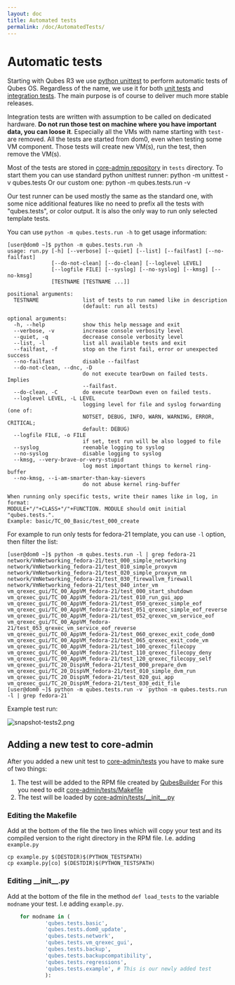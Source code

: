 ```yaml
---
layout: doc
title: Automated tests
permalink: /doc/AutomatedTests/
---
```


Automatic tests
===============

Starting with Qubes R3 we use [python unittest][unittest] to perform automatic
tests of Qubes OS. Regardless of the name, we use it for both [unit
tests](https://en.wikipedia.org/wiki/Unit_tests) and [integration
tests](https://en.wikipedia.org/wiki/Integration_tests). The main purpose is of
course to deliver much more stable releases.

Integration tests are written with assumption to be called on dedicated
hardware. **Do not run those test on machine where you have important data, you
can loose it**. Especially all the VMs with name starting with `test-` are
removed. All the tests are started from dom0, even when testing some VM
component. Those tests will create new VM(s), run the test, then remove the VM(s).

Most of the tests are stored in [core-admin
repository](https://github.com/QubesOS/qubes-core-admin/tree/master/tests) in
`tests` directory. To start them you can use standard python unittest runner:
    python -m unittest -v qubes.tests
Or our custom one:
    python -m qubes.tests.run -v

Our test runner can be used mostly the same as the standard one, with some nice
additional features like no need to prefix all the tests with "qubes.tests", or
color output. It is also the only way to run only selected template tests.

You can use `python -m qubes.tests.run -h` to get usage information:

    [user@dom0 ~]$ python -m qubes.tests.run -h
    usage: run.py [-h] [--verbose] [--quiet] [--list] [--failfast] [--no-failfast]
                  [--do-not-clean] [--do-clean] [--loglevel LEVEL]
                  [--logfile FILE] [--syslog] [--no-syslog] [--kmsg] [--no-kmsg]
                  [TESTNAME [TESTNAME ...]]

    positional arguments:
      TESTNAME              list of tests to run named like in description
                            (default: run all tests)

    optional arguments:
      -h, --help            show this help message and exit
      --verbose, -v         increase console verbosity level
      --quiet, -q           decrease console verbosity level
      --list, -l            list all available tests and exit
      --failfast, -f        stop on the first fail, error or unexpected success
      --no-failfast         disable --failfast
      --do-not-clean, --dnc, -D
                            do not execute tearDown on failed tests. Implies
                            --failfast.
      --do-clean, -C        do execute tearDown even on failed tests.
      --loglevel LEVEL, -L LEVEL
                            logging level for file and syslog forwarding (one of:
                            NOTSET, DEBUG, INFO, WARN, WARNING, ERROR, CRITICAL;
                            default: DEBUG)
      --logfile FILE, -o FILE
                            if set, test run will be also logged to file
      --syslog              reenable logging to syslog
      --no-syslog           disable logging to syslog
      --kmsg, --very-brave-or-very-stupid
                            log most important things to kernel ring-buffer
      --no-kmsg, --i-am-smarter-than-kay-sievers
                            do not abuse kernel ring-buffer

    When running only specific tests, write their names like in log, in format:
    MODULE+"/"+CLASS+"/"+FUNCTION. MODULE should omit initial "qubes.tests.".
    Example: basic/TC_00_Basic/test_000_create

For example to run only tests for fedora-21 template, you can use `-l` option, then filter the list:

    [user@dom0 ~]$ python -m qubes.tests.run -l | grep fedora-21
    network/VmNetworking_fedora-21/test_000_simple_networking
    network/VmNetworking_fedora-21/test_010_simple_proxyvm
    network/VmNetworking_fedora-21/test_020_simple_proxyvm_nm
    network/VmNetworking_fedora-21/test_030_firewallvm_firewall
    network/VmNetworking_fedora-21/test_040_inter_vm
    vm_qrexec_gui/TC_00_AppVM_fedora-21/test_000_start_shutdown
    vm_qrexec_gui/TC_00_AppVM_fedora-21/test_010_run_gui_app
    vm_qrexec_gui/TC_00_AppVM_fedora-21/test_050_qrexec_simple_eof
    vm_qrexec_gui/TC_00_AppVM_fedora-21/test_051_qrexec_simple_eof_reverse
    vm_qrexec_gui/TC_00_AppVM_fedora-21/test_052_qrexec_vm_service_eof
    vm_qrexec_gui/TC_00_AppVM_fedora-21/test_053_qrexec_vm_service_eof_reverse
    vm_qrexec_gui/TC_00_AppVM_fedora-21/test_060_qrexec_exit_code_dom0
    vm_qrexec_gui/TC_00_AppVM_fedora-21/test_065_qrexec_exit_code_vm
    vm_qrexec_gui/TC_00_AppVM_fedora-21/test_100_qrexec_filecopy
    vm_qrexec_gui/TC_00_AppVM_fedora-21/test_110_qrexec_filecopy_deny
    vm_qrexec_gui/TC_00_AppVM_fedora-21/test_120_qrexec_filecopy_self
    vm_qrexec_gui/TC_20_DispVM_fedora-21/test_000_prepare_dvm
    vm_qrexec_gui/TC_20_DispVM_fedora-21/test_010_simple_dvm_run
    vm_qrexec_gui/TC_20_DispVM_fedora-21/test_020_gui_app
    vm_qrexec_gui/TC_20_DispVM_fedora-21/test_030_edit_file
    [user@dom0 ~]$ python -m qubes.tests.run -v `python -m qubes.tests.run -l | grep fedora-21`

Example test run:

![snapshot-tests2.png](/attachment/wiki/developers/snapshot-tests2.png)

## Adding a new test to core-admin
After you added a new unit test to [core-admin/tests](https://github.com/QubesOS/qubes-core-admin/tree/master/tests) 
you have to make sure of two things:

1. The test will be added to the RPM file created by [QubesBuilder](/doc/QubesBuilder/) 
For this you need to edit [core-admin/tests/Makefile](https://github.com/QubesOS/qubes-core-admin/tree/master/tests/Makefile)
2. The test will be loaded by [core-admin/tests/\_\_init\_\_.py](https://github.com/QubesOS/qubes-core-admin/tree/master/tests/__init__.py)

### Editing the  Makefile
Add at the bottom of the file the two lines which will copy your test and its
compiled version to the right directory in the RPM file. I.e. adding `example.py`

    cp example.py $(DESTDIR)$(PYTHON_TESTSPATH)
    cp example.py[co] $(DESTDIR)$(PYTHON_TESTSPATH)


### Editing \_\_init\_\_.py
Add at the bottom of the file in the method `def load_tests` to the variable
`modname` your test. I.e adding `example.py`.
```python
    for modname in (
            'qubes.tests.basic',
            'qubes.tests.dom0_update',
            'qubes.tests.network',
            'qubes.tests.vm_qrexec_gui',
            'qubes.tests.backup',
            'qubes.tests.backupcompatibility',
            'qubes.tests.regressions',
            'qubes.tests.example', # This is our newly added test
            ):
```

[unittest]: https://docs.python.org/2/library/unittest.html
